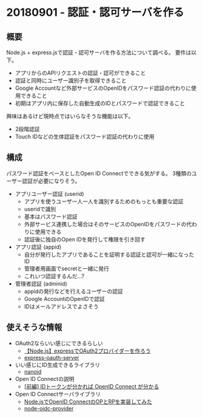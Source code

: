 20180901 - 認証・認可サーバを作る
=====

## 概要
Node.js + express.jsで認証・認可サーバを作る方法について調べる。
要件は以下。

* アプリからのAPIリクエストの認証・認可ができること
* 認証と同時にユーザー識別子を取得できること
* Google Accountなど外部サービスのOpenIDをパスワード認証の代わりに使用できること
* 初期はアプリ内に保存した自動生成のIDとパスワードで認証できること

興味はあるけど現時点ではいらなそうな機能は以下。

* 2段階認証
* Touch IDなどの生体認証をパスワード認証の代わりに使用

## 構成
パスワード認証をベースとしたOpen ID Connectでできる気がする。
3種類のユーザー認証が必要になりそう。

* アプリユーザー認証 (userid)
  * アプリを使うユーザ一人一人を識別するためのもっとも重要な認証
  * useridで識別
  * 基本はパスワード認証
  * 外部サービス連携した場合はそのサービスのOpenIDをパスワードの代わりに使用できる
  * 認証後に独自のOpen IDを発行して権限を引き回す
* アプリ認証 (appid)
  * 自分が発行したアプリであることを証明する認証と認可が一緒になったID
  * 管理者用画面でsecretと一緒に発行
  * これいつ認証するんだ...?
* 管理者認証 (adminid)
  * appidの発行などを行えるユーザーの認証
  * Google AccountのOpenIDで認証
  * IDはメールアドレスでよさそう

## 使えそうな情報
* OAuth2ならいい感じにできるらしい
  * [【Node.js】expressでOAuth2プロバイダーを作ろう](https://qiita.com/seapolis/items/5f866e58784baf54f54c)
  * [express-oauth-server](https://www.npmjs.com/package/express-oauth-server)
* いい感じにID生成できるライブラリ
  * [nanoid](https://github.com/ai/nanoid)
* Open ID Connectの説明
  * [[前編] IDトークンが分かれば OpenID Connect が分かる](https://qiita.com/TakahikoKawasaki/items/8f0e422c7edd2d220e06#4-json-web-encryption-jwe)
* Open ID Connectサーバライブラリ
  * [Node.jsでOpenID ConnectのOPとRPを実装してみた](https://qiita.com/moomooya/items/97864e1078a3cc204c17)
  * [node-oidc-provider](https://github.com/panva/node-oidc-provider)
